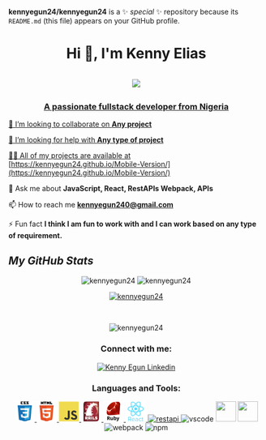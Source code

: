 
**kennyegun24/kennyegun24** is a ✨ _special_ ✨ repository because its `README.md` (this file) appears on your GitHub profile.
<h1 align="center">Hi 👋, I'm Kenny Elias</h1>

<h2 align="center"><a href="https://github.com/DenverCoder1/readme-typing-svg"><img src="https://readme-typing-svg.demolab.com/?lines=Frontend%20Web%20Developer;Enrolled%20at%20Microverse&font=Fira%20Code&center=true&width=440&height=45&color=258F76&vCenter=true&size=30&pause=1000"></h2>

<h3 align="center">A passionate fullstack developer from Nigeria</h3>

 👯 I’m looking to collaborate on **Any project**

 🤝 I’m looking for help with **Any type of project**

 👨‍💻 All of my projects are available at [https://kennyegun24.github.io/Mobile-Version/](https://kennyegun24.github.io/Mobile-Version/)

 💬 Ask me about **JavaScript, React, RestAPIs Webpack, APIs**

 📫 How to reach me **kennyegun240@gmail.com**

 ⚡ Fun fact **I think I am fun to work with and I can work based on any type of requirement.**</h4>
 <!----------------------------------- GitHub Stats Section ------------------------------->

<h2><i>My GitHub Stats</i></h2>
<p align="center">


<img width="50%" src="https://github-readme-streak-stats.herokuapp.com?user=kennyegun24&theme=great-gatsby&hide_border=true&sideNums=2EDDD5&background=000000&ring=1CC6DD&border=DD2727&currStreakNum=2ACBDD" alt="kennyegun24" />
 
 <img width="40%" src="https://github-readme-stats.vercel.app/api/top-langs?username=kennyegun24&show_icons=true&theme=dark&title_color=ff8000&text_color=ffffff&bg_color=000000&locale=en&layout=compact&hide_border=true" alt="kennyegun24" /> 
</p>

<p align="center"> <a href="https://github.com/ryo-ma/github-profile-trophy"><img src="https://github-profile-trophy.vercel.app/?username=kennyegun24" alt="kennyegun24" /></a> </p>
<br>    
<p align="center"> <img src="https://github-readme-stats.vercel.app/api?username=kennyegun24&show_icons=true&theme=gotham" alt="kennyegun24" />


<h3 align="center">Connect with me:</h3>
<p align="center">
<a href="https://www.linkedin.com/in/kenny-egun-kennyegun24/" target="blank"><img align="center" src='https://www.grandcanyon.org/media/3070/linkedin.png'
 alt="Kenny Egun Linkedin" height="30" width="40" /></a>
</p>

<h3 align="center">Languages and Tools:</h3>
<p align="center"> <a href="https://www.w3schools.com/css/" target="_blank" rel="noreferrer"> <img src="https://raw.githubusercontent.com/devicons/devicon/master/icons/css3/css3-original-wordmark.svg" alt="css3" width="40" height="40"/> </a> <a href="https://www.w3.org/html/" target="_blank" rel="noreferrer"> <img src="https://raw.githubusercontent.com/devicons/devicon/master/icons/html5/html5-original-wordmark.svg" alt="html5" width="40" height="40"/> </a> <a href="https://developer.mozilla.org/en-US/docs/Web/JavaScript" target="_blank" rel="noreferrer"> <img src="https://raw.githubusercontent.com/devicons/devicon/master/icons/javascript/javascript-original.svg" alt="javascript" width="40" height="40"/> </a> <a href="https://rubyonrails.org" target="_blank" rel="noreferrer"> <img src="https://raw.githubusercontent.com/devicons/devicon/master/icons/rails/rails-original-wordmark.svg" alt="rails" width="40" height="40"/> </a> <a href="https://ruby.org" target="_blank" rel="noreferrer"> <img src="https://raw.githubusercontent.com/devicons/devicon/master/icons/ruby/ruby-original-wordmark.svg" alt="ruby" width="40" height="40"/> </a> <a href="https://react.org" target="_blank" rel="noreferrer"> <img src="https://raw.githubusercontent.com/devicons/devicon/master/icons/react/react-original-wordmark.svg" alt="ruby" width="40" height="40"/> </a> <a href="http://google.com" target="_blank" rel="noreferrer"> <img src="https://user-images.githubusercontent.com/25181517/192107858-fe19f043-c502-4009-8c47-476fc89718ad.png" alt="restapi" width="40" height="40"/> </a> <img src="https://user-images.githubusercontent.com/25181517/192108891-d86b6220-e232-423a-bf5f-90903e6887c3.png" width="40" height="40" alt="vscode"/> <img src="https://user-images.githubusercontent.com/25181517/187896150-cc1dcb12-d490-445c-8e4d-1275cd2388d6.png" height="40" width="40" /> <img src="https://user-images.githubusercontent.com/25181517/187955005-f4ca6f1a-e727-497b-b81b-93fb9726268e.png" height="40" width="40" /> <img src="https://user-images.githubusercontent.com/25181517/187955008-981340e6-b4cc-441b-80cf-7a5e94d29e7e.png" height="40" width="40" alt="webpack"/> <img src="https://user-images.githubusercontent.com/25181517/121401671-49102800-c959-11eb-9f6f-74d49a5e1774.png" height="40" width="40" alt="npm"/></p>
